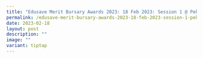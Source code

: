 ```yaml
---
title: "Edusave Merit Bursary Awards 2023: 18 Feb 2023: Session 1 @ Pek Kio CC"
permalink: /edusave-merit-bursary-awards-2023-18-feb-2023-session-1-pek-kio-cc/
date: 2023-02-18
layout: post
description: ""
image: ""
variant: tiptap
---
```

